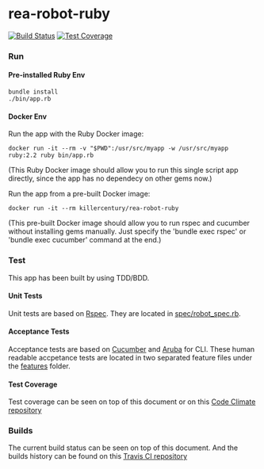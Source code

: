 # rea-robot-ruby
[![Build Status](https://travis-ci.org/killercentury/rea-robot-ruby.svg?branch=master)](https://travis-ci.org/killercentury/rea-robot-ruby)
[![Test Coverage](https://codeclimate.com/github/killercentury/rea-robot-ruby/badges/coverage.svg)](https://codeclimate.com/github/killercentury/rea-robot-ruby)

### Run
#### Pre-installed Ruby Env
    bundle install
    ./bin/app.rb
#### Docker Env
Run the app with the Ruby Docker image:

    docker run -it --rm -v "$PWD":/usr/src/myapp -w /usr/src/myapp ruby:2.2 ruby bin/app.rb
    
(This Ruby Docker image should allow you to run this single script app directly, since the app has no dependecy on other gems now.)
    
Run the app from a pre-built Docker image:

    docker run -it --rm killercentury/rea-robot-ruby
    
(This pre-built Docker image should allow you to run rspec and cucumber without installing gems manually. Just specify the 'bundle exec rspec' or 'bundle exec cucumber' command at the end.)

### Test

This app has been built by using TDD/BDD.

#### Unit Tests
Unit tests are based on [Rspec](https://github.com/rspec/rspec). They are located in [spec/robot_spec.rb](https://github.com/killercentury/rea-robot-ruby/blob/master/spec/robot_spec.rb).

#### Acceptance Tests
Acceptance tests are based on [Cucumber](https://github.com/cucumber/cucumber) and [Aruba](https://github.com/cucumber/aruba) for CLI. These human readable accpetance tests are located in two separated feature files under the [features](https://github.com/killercentury/rea-robot-ruby/tree/master/features) folder.

#### Test Coverage

Test coverage can be seen on top of this document or on this [Code Climate repository](https://codeclimate.com/github/killercentury/rea-robot-ruby)

### Builds
The current build status can be seen on top of this document. And the builds history can be found on this [Travis CI repository](https://travis-ci.org/killercentury/rea-robot-ruby)